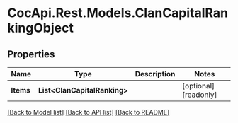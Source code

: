 # CocApi.Rest.Models.ClanCapitalRankingObject

## Properties

Name | Type | Description | Notes
------------ | ------------- | ------------- | -------------
**Items** | **List&lt;ClanCapitalRanking&gt;** |  | [optional] [readonly] 

[[Back to Model list]](../../README.md#documentation-for-models) [[Back to API list]](../../README.md#documentation-for-api-endpoints) [[Back to README]](../../README.md)


